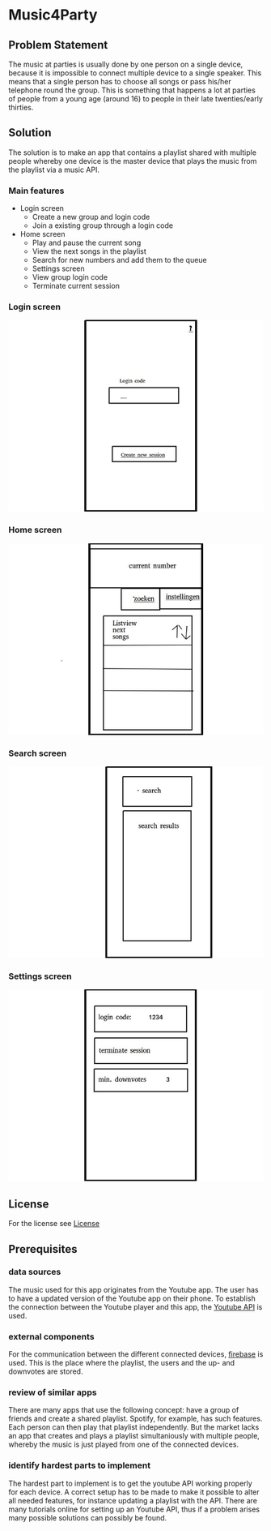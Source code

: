 # Music4Party

## Problem Statement
The music at parties is usually done by one person on a single device, because it is impossible to connect multiple 		   device to a single speaker. This means that a single person has to choose all songs or pass his/her telephone round the group. 
This is something that happens a lot at parties of people from a young age (around 16) to people in their late twenties/early thirties.
	
## Solution
The solution is to make an app that contains a playlist shared with multiple people whereby one device is the master device that plays the music from the playlist via a music API.

### Main features
- Login screen
	- Create a new group and login code
	- Join a existing group through a login code
- Home screen
	- Play and pause the current song
	- View the next songs in the playlist
	- Search for new numbers and add them to the queue
	- Settings screen
	- View group login code
	- Terminate current session

### Login screen
![Login screen](/doc/Login_screen.jpg)

### Home screen
![Home screen](/doc/Group_leader_screen.jpg)

### Search screen
![Search screen](/doc/Search_screen.jpg)

### Settings screen
![Settings screen](/doc/Settings_screen.jpg)

## License
For the license see [License](LICENSE)

## Prerequisites
### data sources
The music used for this app originates from the Youtube app. The user has to have a updated version of the Youtube app on their phone. To establish the connection between the Youtube player and this app, the [Youtube API](https://www.youtube.com/yt/dev/api-resources/) is used.
	
### external components
For the communication between the different connected devices, [firebase](https://firebase.google.com/) is used. This is the place where the playlist, the users and the up- and downvotes are stored.
	
### review of similar apps
There are many apps that use the following concept: have a group of friends and create a shared playlist. Spotify, for example, has such features. Each person can then play that playlist independently. But the market lacks an app that creates and plays a playlist simultaniously with multiple people, whereby the music is just played from one of the connected devices.

### identify hardest parts to implement
The hardest part to implement is to get the youtube API working properly for each device. A correct setup has to be made to make it possible to alter all needed features, for instance updating a playlist with the API. There are many tutorials online for setting up an Youtube API, thus if a problem arises many possible solutions can possibly be found.

